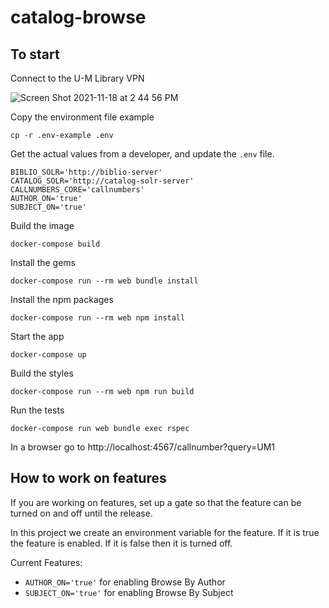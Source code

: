 # catalog-browse

## To start
Connect to the U-M Library VPN

![Screen Shot 2021-11-18 at 2 44 56 PM](https://user-images.githubusercontent.com/27687379/142486728-5fe21b80-b02c-4e89-a2ef-e74440e99bfa.png)

Copy the environment file example
```
cp -r .env-example .env
```

Get the actual values from a developer, and update the `.env` file.
```
BIBLIO_SOLR='http://biblio-server'
CATALOG_SOLR='http://catalog-solr-server'
CALLNUMBERS_CORE='callnumbers'
AUTHOR_ON='true'
SUBJECT_ON='true'
```

Build the image
```
docker-compose build
```

Install the gems
```
docker-compose run --rm web bundle install
```

Install the npm packages
```
docker-compose run --rm web npm install
```

Start the app
```
docker-compose up
```

Build the styles
```
docker-compose run --rm web npm run build
```

Run the tests
```
docker-compose run web bundle exec rspec
```
In a browser go to http://localhost:4567/callnumber?query=UM1

## How to work on features
If you are working on features, set up a gate so that the feature can be turned on and off until the release.

In this project we create an environment variable for the feature. If it is true the feature is enabled. If it is false then it is turned off. 

Current Features:
* `AUTHOR_ON='true'` for enabling Browse By Author
* `SUBJECT_ON='true'` for enabling Browse By Subject
